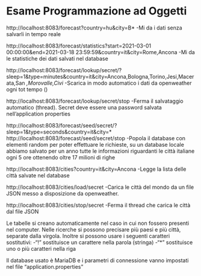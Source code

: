 # Esame Programmazione ad Oggetti

http://localhost:8083/forecast?country=hu&city=B*
-Mi da i dati senza salvarli in tempo reale

http://localhost:8083/forecast/statistics?start=2021-03-01 00:00:00&end=2021-03-18 23:59:59&country=it&city=Rome,Ancona
-Mi da le statistiche dei dati salvati nel database

http://localhost:8083/forecast/lookup/secret/?sleep=1&type=minutes&country=it&city=Ancona,Bologna,Torino,Jesi,Macerata,San *,Morovalle,Civi*
-Scarica in modo automatico i dati da openweather ogni tot tempo ()

http://localhost:8083/forecast/lookup/secret/stop
-Ferma il salvataggio automatico (thread). Secret deve essere una password salvata nell’application properties

http://localhost:8083/forecast/seed/secret/?sleep=1&type=seconds&country=it&city=*
http://localhost:8083/forecast/seed/secret/stop
-Popola il database con elementi random per poter effettuare le richieste, su un database locale abbiamo salvato per un anno tutte le informazioni riguardanti le città italiane ogni 5 ore ottenendo oltre 17 milioni di righe

http://localhost:8083/cities?country=it&city=Ancona
-Legge la lista delle città salvate nel database


http://localhost:8083/cities/load/secret
-Carica le città del mondo da un file JSON messo a disposizione da openweather.

http://localhost:8083/cities/stop/secret
-Ferma il thread che carica le città dal file JSON

Le tabelle si creano automaticamente nel caso in cui non fossero presenti nel computer.
Nelle ricerche si possono precisare più paesi e più città, separate dalla virgola. Inoltre si possono usare i seguenti caratteri sostitutivi:
-“!” sostituisce un carattere nella parola (stringa)
-“*” sostituisce uno o più caratteri nella riga

Il database usato è MariaDB e i parametri di connessione vanno impostati nel file “application.properties”
